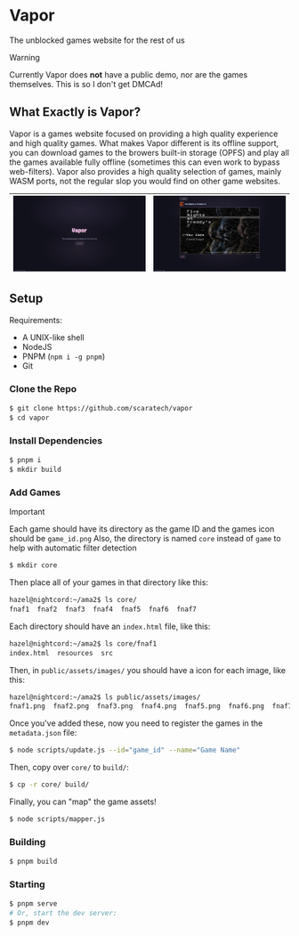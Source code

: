 # Vapor
The unblocked games website for the rest of us
>[!WARNING]
> Currently Vapor does **not** have a public demo, nor are the games themselves. This is so I don't get DMCAd!

## What Exactly is Vapor?
Vapor is a games website focused on providing a high quality experience and high quality games. What makes Vapor different is its offline support, you can download games to the browers built-in storage (OPFS) and play all the games available fully offline (sometimes this can even work to bypass web-filters). Vapor also provides a high quality selection of games, mainly WASM ports, not the regular slop you would find on other game websites. 

![Screenshot](./assets/ss1.png) | ![Screenshot 2](./assets/ss2.png) |
| --- | --- |

## Setup
Requirements:
- A UNIX-like shell
- NodeJS
- PNPM (`npm i -g pnpm`)
- Git

### Clone the Repo
```sh
$ git clone https://github.com/scaratech/vapor
$ cd vapor
```
### Install Dependencies
```sh
$ pnpm i
$ mkdir build
```
### Add Games
>[!IMPORTANT]
>Each game should have its directory as the game ID and the games icon should be `game_id.png`
>Also, the directory is named `core` instead of `game` to help with automatic filter detection
```sh
$ mkdir core
```
Then place all of your games in that directory like this:
```sh
hazel@nightcord:~/ama2$ ls core/
fnaf1  fnaf2  fnaf3  fnaf4  fnaf5  fnaf6  fnaf7
```
Each directory should have an `index.html` file, like this:
```sh
hazel@nightcord:~/ama2$ ls core/fnaf1
index.html  resources  src
```
Then, in `public/assets/images/` you should have a icon for each image, like this:
```sh
hazel@nightcord:~/ama2$ ls public/assets/images/
fnaf1.png  fnaf2.png  fnaf3.png  fnaf4.png  fnaf5.png  fnaf6.png  fnaf7.png
```
Once you've added these, now you need to register the games in the `metadata.json` file:
```sh
$ node scripts/update.js --id="game_id" --name="Game Name"
```
Then, copy over `core/` to `build/`:
```sh
$ cp -r core/ build/
```
Finally, you can "map" the game assets!
```sh
$ node scripts/mapper.js
```
### Building
```sh
$ pnpm build
```

### Starting
```sh
$ pnpm serve
# Or, start the dev server:
$ pnpm dev
```
